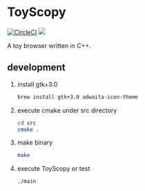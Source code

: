 # ToyScopy

[![CircleCI](https://circleci.com/gh/negibokken/toyscopy/tree/master.svg?style=svg)](https://circleci.com/gh/negibokken/toyscopy/tree/master)
[![](http://img.shields.io/badge/license-MIT-blue.svg)](./LICENSE)

A toy browser written in C++.

## development

1. install gtk+3.0

    ```sh
    brew install gtk+3.0 adwaita-icon-theme
    ```
2. execute cmake under src directory

    ```sh
    cd src
    cmake .
    ```
3. make binary

    ```sh
    make
    ```

4. execute ToyScopy or test

    ```sh
    ./main
    ```

